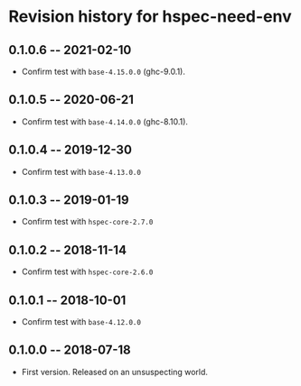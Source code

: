 # Revision history for hspec-need-env

## 0.1.0.6  -- 2021-02-10

* Confirm test with `base-4.15.0.0` (ghc-9.0.1).

## 0.1.0.5  -- 2020-06-21

* Confirm test with `base-4.14.0.0` (ghc-8.10.1).

## 0.1.0.4  -- 2019-12-30

* Confirm test with `base-4.13.0.0`

## 0.1.0.3  -- 2019-01-19

* Confirm test with `hspec-core-2.7.0`


## 0.1.0.2  -- 2018-11-14

* Confirm test with `hspec-core-2.6.0`


## 0.1.0.1  -- 2018-10-01

* Confirm test with `base-4.12.0.0`


## 0.1.0.0  -- 2018-07-18

* First version. Released on an unsuspecting world.
